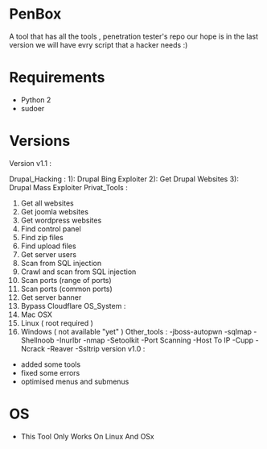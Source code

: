 # PenBox
A tool that has all the tools , penetration tester's repo 
our hope is in the last version we will have evry script that a hacker needs :)

# Requirements

* Python 2
* sudoer 

# Versions
Version v1.1 : 

Drupal_Hacking : 
1): Drupal Bing Exploiter
2): Get Drupal Websites
3): Drupal Mass Exploiter
Privat_Tools : 
1) Get all websites
2) Get joomla websites
3) Get wordpress websites 
4) Find control panel
5) Find zip files
6) Find upload files
7) Get server users
8) Scan from SQL injection
9) Crawl and scan from SQL injection
10) Scan ports (range of ports)
11) Scan ports (common ports)
12) Get server banner
13) Bypass Cloudflare
OS_System : 
1) Mac OSX
2) Linux ( root required ) 
3) Windows ( not available "yet" )
Other_tools : 
-jboss-autopwn
-sqlmap
-Shellnoob
-Inurlbr
-nmap
-Setoolkit
-Port Scanning
-Host To IP
-Cupp
-Ncrack
-Reaver
-Ssltrip
version v1.0 : 
- added some tools
- fixed some errors 
- optimised menus and submenus 

# OS 
- This Tool Only Works On Linux And OSx
